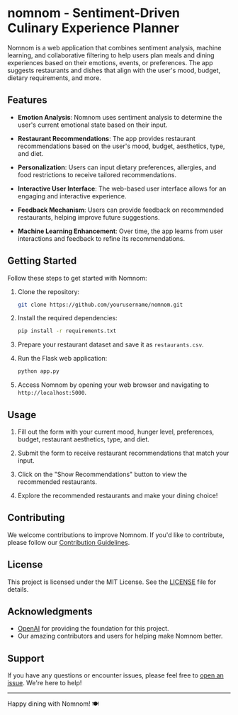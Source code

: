 # nomnom - Sentiment-Driven Culinary Experience Planner

Nomnom is a web application that combines sentiment analysis, machine learning, and collaborative filtering to help users plan meals and dining experiences based on their emotions, events, or preferences. The app suggests restaurants and dishes that align with the user's mood, budget, dietary requirements, and more.

## Features

- **Emotion Analysis**: Nomnom uses sentiment analysis to determine the user's current emotional state based on their input.

- **Restaurant Recommendations**: The app provides restaurant recommendations based on the user's mood, budget, aesthetics, type, and diet.

- **Personalization**: Users can input dietary preferences, allergies, and food restrictions to receive tailored recommendations.

- **Interactive User Interface**: The web-based user interface allows for an engaging and interactive experience.

- **Feedback Mechanism**: Users can provide feedback on recommended restaurants, helping improve future suggestions.

- **Machine Learning Enhancement**: Over time, the app learns from user interactions and feedback to refine its recommendations.

## Getting Started

Follow these steps to get started with Nomnom:

1. Clone the repository:

   ```bash
   git clone https://github.com/yourusername/nomnom.git
   ```

2. Install the required dependencies:

   ```bash
   pip install -r requirements.txt
   ```

3. Prepare your restaurant dataset and save it as `restaurants.csv`.

4. Run the Flask web application:

   ```bash
   python app.py
   ```

5. Access Nomnom by opening your web browser and navigating to `http://localhost:5000`.

## Usage

1. Fill out the form with your current mood, hunger level, preferences, budget, restaurant aesthetics, type, and diet.

2. Submit the form to receive restaurant recommendations that match your input.

3. Click on the "Show Recommendations" button to view the recommended restaurants.

4. Explore the recommended restaurants and make your dining choice!

## Contributing

We welcome contributions to improve Nomnom. If you'd like to contribute, please follow our [Contribution Guidelines](CONTRIBUTING.md).

## License

This project is licensed under the MIT License. See the [LICENSE](LICENSE) file for details.

## Acknowledgments

- [OpenAI](https://openai.com) for providing the foundation for this project.
- Our amazing contributors and users for helping make Nomnom better.

## Support

If you have any questions or encounter issues, please feel free to [open an issue](https://github.com/yourusername/nomnom/issues). We're here to help!

---

Happy dining with Nomnom! 🍽️
